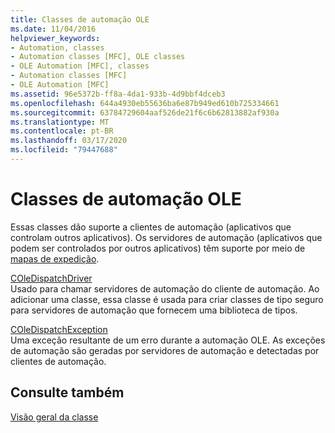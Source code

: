 ```yaml
---
title: Classes de automação OLE
ms.date: 11/04/2016
helpviewer_keywords:
- Automation, classes
- Automation classes [MFC], OLE classes
- OLE Automation [MFC], classes
- Automation classes [MFC]
- OLE Automation [MFC]
ms.assetid: 96e5372b-ff8a-4da1-933b-4d9bbf4dceb3
ms.openlocfilehash: 644a4930eb55636ba6e87b949ed610b725334661
ms.sourcegitcommit: 63784729604aaf526de21f6c6b62813882af930a
ms.translationtype: MT
ms.contentlocale: pt-BR
ms.lasthandoff: 03/17/2020
ms.locfileid: "79447688"
---
```

# <a name="ole-automation-classes"></a>Classes de automação OLE

Essas classes dão suporte a clientes de automação (aplicativos que controlam outros aplicativos). Os servidores de automação (aplicativos que podem ser controlados por outros aplicativos) têm suporte por meio de [mapas de expedição](../mfc/reference/dispatch-maps.md).

[COleDispatchDriver](../mfc/reference/coledispatchdriver-class.md)<br/>
Usado para chamar servidores de automação do cliente de automação. Ao adicionar uma classe, essa classe é usada para criar classes de tipo seguro para servidores de automação que fornecem uma biblioteca de tipos.

[COleDispatchException](../mfc/reference/coledispatchexception-class.md)<br/>
Uma exceção resultante de um erro durante a automação OLE. As exceções de automação são geradas por servidores de automação e detectadas por clientes de automação.

## <a name="see-also"></a>Consulte também

[Visão geral da classe](../mfc/class-library-overview.md)
